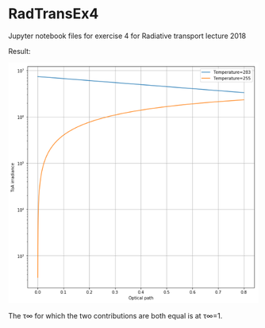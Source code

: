 # RadTransEx4

Jupyter notebook files for exercise 4 for Radiative transport lecture 2018

Result:

![Result](/output.png)

The τ∞ for which the two contributions are both equal is at τ∞=1.
